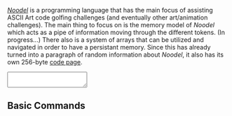 [_Noodel_](https://tkellehe.github.io/noodel) is a programming language that has the main focus of assisting ASCII Art code golfing challenges (and eventually other art/animation challenges). The main thing to focus on is the memory model of _Noodel_ which acts as a pipe of information moving through the different tokens. (In progress...) There also is a system of arrays that can be utilized and navigated in order to have a persistant memory. Since this has already turned into a paragraph of random information about _Noodel_, it also has its own 256-byte [code page](code_page.md).


<script src="code/pipe.js">
</script>

<textarea></textarea>


## Basic Commands


